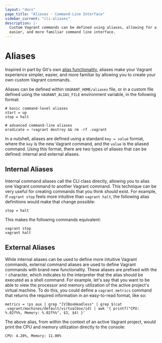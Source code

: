 ```yaml
---
layout: "docs"
page_title: "Aliases - Command-Line Interface"
sidebar_current: "cli-aliases"
description: |-
  Custom Vagrant commands can be defined using aliases, allowing for a simpler,
  easier, and more familiar command line interface.
---
```


# Aliases

Inspired in part by Git's own
[alias functionality](https://git-scm.com/book/en/v2/Git-Basics-Git-Aliases),
aliases make your Vagrant experience simpler, easier, and more familiar by
allowing you to create your own custom Vagrant commands.

Aliases can be defined within `VAGRANT_HOME/aliases` file, or in a custom file
defined using the `VAGRANT_ALIAS_FILE` environment variable, in the following
format:

```
# basic command-level aliases
start = up
stop = halt

# advanced command-line aliases
eradicate = !vagrant destroy && rm -rf .vagrant
```

In a nutshell, aliases are defined using a standard `key = value` format, where
the `key` is the new Vagrant command, and the `value` is the aliased command.
Using this format, there are two types of aliases that can be defined: internal
and external aliases.

## Internal Aliases

Internal command aliases call the CLI class directly, allowing you to alias
one Vagrant command to another Vagrant command. This technique can be very
useful for creating commands that you think _should_ exist. For example,
if `vagrant stop` feels more intuitive than `vagrant halt`, the following alias
definitions would make that change possible:

```
stop = halt
```

This makes the following commands equivalent:

```
vagrant stop
vagrant halt
```

## External Aliases

While internal aliases can be used to define more intuitive Vagrant commands,
external command aliases are used to define Vagrant commands with brand new
functionality. These aliases are prefixed with the `!` character, which
indicates to the interpreter that the alias should be executed as a shell
command. For example, let's say that you want to be able to view the processor
and memory utilization of the active project's virtual machine. To do this, you
could define a `vagrant metrics` command that returns the required information
in an easy-to-read format, like so:

```
metrics = !ps aux | grep "[V]BoxHeadless" | grep $(cat .vagrant/machines/default/virtualbox/id) | awk '{ printf("CPU: %.02f%%, Memory: %.02f%%", $3, $4) }'
```

The above alias, from within the context of an active Vagrant project, would
print the CPU and memory utilization directly to the console:

```
CPU: 4.20%, Memory: 11.00%
```
